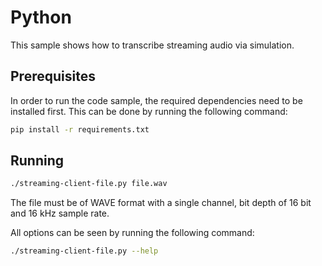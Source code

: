 # Python

This sample shows how to transcribe streaming audio via simulation.

## Prerequisites

In order to run the code sample, the required dependencies need to be installed first. This can be done by running the following command:

```sh
pip install -r requirements.txt
```

## Running

```sh
./streaming-client-file.py file.wav
```

The file must be of WAVE format with a single channel, bit depth of 16 bit and 16 kHz sample rate.

All options can be seen by running the following command:

```sh
./streaming-client-file.py --help
```
